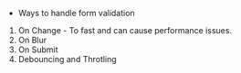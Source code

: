 * Ways to handle form validation

1) On Change  - To fast and can cause performance issues.
2) On Blur 
3) On Submit
4) Debouncing and Throtling